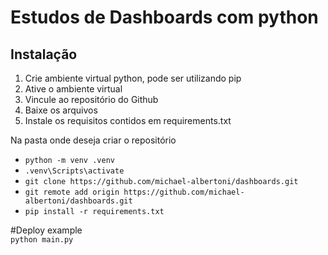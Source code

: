﻿# Estudos de Dashboards com python

## Instalação

1. Crie ambiente virtual python, pode ser utilizando pip
2. Ative o ambiente virtual
3. Vincule ao repositório do Github
4. Baixe os arquivos
5. Instale os requisitos contidos em requirements.txt

Na pasta onde deseja criar o repositório
* `python -m venv .venv`
* `.venv\Scripts\activate`
* `git clone https://github.com/michael-albertoni/dashboards.git`
* `git remote add origin https://github.com/michael-albertoni/dashboards.git`
* `pip install -r requirements.txt`


#Deploy example <br>
`python main.py`
